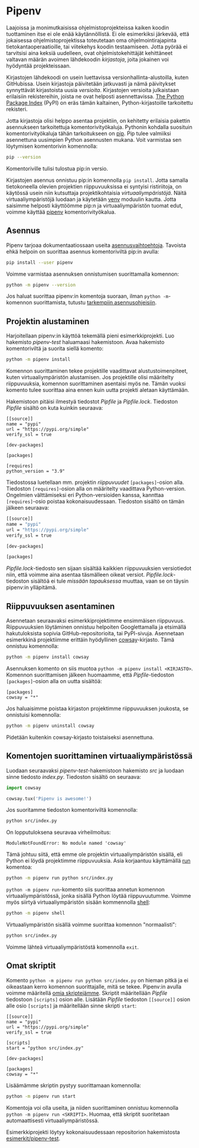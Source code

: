 # Pipenv

Laajoissa ja monimutkaisissa ohjelmistoprojekteissa kaiken koodin tuottaminen itse ei ole enää käytännöllistä. Ei ole esimerkiksi järkevää, että jokaisessa ohjelmistoprojektissa toteutetaan oma ohjelmointirajapinta tietokantaoperaatioille, tai viitekehys koodin testaamiseen. Jotta pyörää ei tarvitsisi aina keksiä uudelleen, ovat ohjelmistokehittäjät kehittäneet valtavan määrän avoimen lähdekoodin _kirjastoja_, joita jokainen voi hyödyntää projekteissaan.

Kirjastojen lähdekoodi on usein luettavissa versionhallinta-alustoilla, kuten GitHubissa. Usein kirjastoja päivitetään jatkuvasti ja nämä päivitykset synnyttävät kirjastoista uusia _versioita_. Kirjastojen versioita julkaistaan erilaisiin rekistereihin, joista ne ovat helposti asennettavissa. [The Python Package Index](https://pypi.org/) (PyPI) on eräs tämän kaltainen, Python-kirjastoille tarkoitettu rekisteri.

Jotta kirjastoja olisi helppo asentaa projektiin, on kehitetty erilaisia pakettin asennukseen tarkoitettuja komentorivityökaluja. Pythonin kohdalla suosituin komentorivityökaluja tähän tarkoitukseen on [pip](https://pypi.org/project/pip/). Pip tulee valmiiksi asennettuna uusimpien Python asennusten mukana. Voit varmistaa sen löytymisen komentorivin komennolla:

```bash
pip --version
```

Komentoriville tulisi tulostua pip:in versio.

Kirjastojen asennus onnistuu pip:in komennolla `pip install`. Jotta samalla tietokoneella olevien projektien riippuvuuksissa ei syntyisi ristiriitoja, on käytössä usein niin kutsuttaja projektikohtaisia _virtuaaliympäristöjä_. Näitä virtuaaliympäristöjä luodaan ja käytetään [venv](https://docs.python.org/3/library/venv.html) moduulin kautta. Jotta saisimme helposti käyttöömme pip:n ja virtuaaliympäristön tuomat edut, voimme käyttää [pipenv](https://pipenv.pypa.io/en/latest/) komentorivityökalua.

## Asennus

Pipenv tarjoaa dokumentaatiossaan useita [asennusvaihtoehtoja](https://pipenv.pypa.io/en/latest/#install-pipenv-today). Tavoista ehkä helpoin on suorittaa asennus komentoriviltä pip:in avulla:

```bash
pip install --user pipenv
```

Voimme varmistaa asennuksen onnistumisen suorittamalla komennon:

```bash
python -m pipenv --version
```

Jos haluat suorittaa pipenv:in komentoja suoraan, ilman `python -m`-komennon suorittamista, tutustu [tarkempiin asennusohjeisiin](https://pipenv.pypa.io/en/latest/install/#pragmatic-installation-of-pipenv). 

## Projektin alustaminen

Harjoitellaan pipenv:in käyttöä tekemällä pieni esimerkkiprojekti. Luo hakemisto _pipenv-test_ haluamaasi hakemistoon. Avaa hakemisto komentoriviltä ja suorita siellä komento:

```bash
python -m pipenv install
```

Komennon suorittaminen tekee projektille vaadittavat alustustoimenpiteet, kuten virtuaaliympäristön alustamisen. Jos projektille olisi määritelty riippuvuuksia, komennon suorittaminen asentaisi myös ne. Tämän vuoksi komento tulee suorittaa aina ennen kuin uutta projekti aletaan käyttämään.

Hakemistoon pitäisi ilmestyä tiedostot _Pipfile_ ja _Pipfile.lock_. Tiedoston _Pipfile_ sisältö on kuta kuinkin seuraava:

```
[[source]]
name = "pypi"
url = "https://pypi.org/simple"
verify_ssl = true

[dev-packages]

[packages]

[requires]
python_version = "3.9"
```

Tiedostossa luetellaan mm. projektin _riippuvuudet_ `[packages]`-osion alla. Tiedoston `[requires]`-osion alla on määritelty vaadittava Python-version. Ongelmien välttämiseksi eri Python-versioiden kanssa, kannttaa `[requires]`-osio poistaa kokonaisuudessaan. Tiedoston sisältö on tämän jälkeen seuraava:

```bash
[[source]]
name = "pypi"
url = "https://pypi.org/simple"
verify_ssl = true

[dev-packages]

[packages]
```

_Pipfile.lock_-tiedosto sen sijaan sisältää kaikkien riippuvuuksien versiotiedot niin, että voimme aina asentaa täsmälleen oikeat versiot. _Pipfile.lock_-tiedoston sisältöä ei tule _missään tapauksessa_ muuttaa, vaan se on täysin pipenv:in ylläpitämä.

## Riippuvuuksen asentaminen

Asennetaan seuraavaksi esimerkkiprojektimme ensimmäisen riippuvuus. Riippuvuuksien löytäminen onnistuu helpoiten Googlettamalla ja etsimällä hakutuloksista sopivia GitHub-repositorioita, tai PyPI-sivuja. Asennetaan esimerkkinä projektiimme erittäin hyödyllinen [cowsay](https://pypi.org/project/cowsay/)-kirjasto. Tämä onnistuu komennolla:

```bash
python -m pipenv install cowsay
```

Asennuksen komento on siis muotoa `python -m pipenv install <KIRJASTO>`. Komennon suorittamisen jälkeen huomaamme, että _Pipfile_-tiedoston `[packages]`-osion alla on uutta sisältöä:

```
[packages]
cowsay = "*"
```

Jos haluaisimme poistaa kirjaston projektimme riippuvuuksen joukosta, se onnistuisi komennolla:

```bash
python -m pipenv uninstall cowsay
```

Pidetään kuitenkin cowsay-kirjasto toistaiseksi asennettuna.

## Komentojen suorittaminen virtuaaliympäristössä

Luodaan seuraavaksi _pipenv-test_-hakemistoon hakemisto _src_ ja luodaan sinne tiedosto _index.py_. Tiedoston sisältö on seuraava:

```python
import cowsay

cowsay.tux('Pipenv is awesome!')
```

Jos suoritamme tiedoston komentoriviltä komennolla:

```bash
python src/index.py
```

On lopputuloksena seuravaa virheilmoitus:

```
ModuleNotFoundError: No module named 'cowsay'
```

Tämä johtuu siitä, että emme ole projektin virtuaaliympäristön sisällä, eli Python ei löydä projektimme riippuvuuksia. Asia korjaantuu käyttämällä [run](https://pipenv.pypa.io/en/latest/cli/#pipenv-run) komentoa:

```bash
python -m pipenv run python src/index.py
```

`python -m pipenv run`-komento siis suorittaa annetun komennon virtuaaliympäristössä, jonka sisällä Python löytää riippuvuutumme. Voimme myös siirtyä virtuaaliympäristön sisään kommennolla [shell](https://pipenv.pypa.io/en/latest/cli/#pipenv-shell):

```bash
python -m pipenv shell
```

Virtuaaliympäristön sisällä voimme suorittaa komennon "normaalisti":

```bash
python src/index.py
```

Voimme lähteä virtuaaliympäristöstä komennolla `exit`.

## Omat skriptit

Komento `python -m pipenv run python src/index.py` on hieman pitkä ja ei oikeastaan kerro komennon suorittajalle, mitä se tekee. Pipenv:in avulla voimme määritellä [omia skriptejämme](https://pipenv.pypa.io/en/latest/advanced/#custom-script-shortcuts). Skriptit määritellään _Pipfile_ tiedostoon `[scripts]` osion alle. Lisätään _Pipfile_ tiedoston `[[source]]` osion alle osio `[scripts]` ja määritellään sinne skripti `start`:

```
[[source]]
name = "pypi"
url = "https://pypi.org/simple"
verify_ssl = true

[scripts]
start = "python src/index.py"

[dev-packages]

[packages]
cowsay = "*"
```

Lisäämämme skriptin pystyy suorittamaan komennolla:

```bash
python -m pipenv run start
```

Komentoja voi olla useita, ja niiden suorittaminen onnistuu komennolla `python -m pipenv run <SKRIPTI>`. Huomaa, että skriptit suoritetaan automaattisesti virtuaaliympäristössä.

Esimerkkiprojekti löytyy kokonaisuudessaan repositorion hakemistosta [esimerkit/pipenv-test](../esimerkit/pipenv-test).